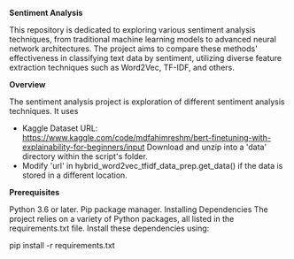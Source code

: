 **Sentiment Analysis**

This repository is dedicated to exploring various sentiment analysis techniques,
from traditional machine learning models to advanced neural network architectures.
The project aims to compare these methods' effectiveness in classifying text data by sentiment,
utilizing diverse feature extraction techniques such as Word2Vec, TF-IDF, and others.

**Overview**

The sentiment analysis project is exploration of different sentiment analysis techniques. It uses
- Kaggle Dataset URL: https://www.kaggle.com/code/mdfahimreshm/bert-finetuning-with-explainability-for-beginners/input
  Download and unzip into a 'data' directory within the script's folder.
- Modify 'url' in hybrid_word2vec_tfidf_data_prep.get_data() if the data is stored in a different location.

**Prerequisites**

Python 3.6 or later.
Pip package manager.
Installing Dependencies
The project relies on a variety of Python packages, all listed in the requirements.txt file. Install these dependencies using:

pip install -r requirements.txt